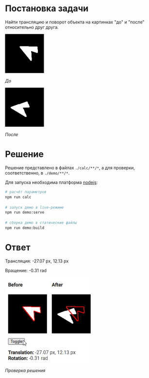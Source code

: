 # Постановка задачи

Найти трансляцию и поворот объекта на картинках "до" и "после" относительно друг друга.

![До](./assets/before.png)

_До_

![После](./assets/after.png)

_После_

# Решение

Решение представлено в файлах `./calc/**/*`, а для проверки, соответственно, в `./demo/**/*`.

Для запуска необходима платформа [nodejs](https://nodejs.org):

```bash
# расчёт параметров
npm run calc

# запуск демо в live-режиме
npm run demo:serve

# сборка демо в статические файлы
npm run demo:build
```

# Ответ

Трансляция: -27.07 px, 12.13 px

Вращение: -0.31 rad

![Проверка](./assets/demo.gif)

_Проверка решения_
